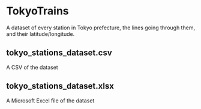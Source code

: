 # TokyoTrains
A dataset of every station in Tokyo prefecture, the lines going through them, and their latitude/longitude.

## tokyo_stations_dataset.csv
A CSV of the dataset

## tokyo_stations_dataset.xlsx
A Microsoft Excel file of the dataset
